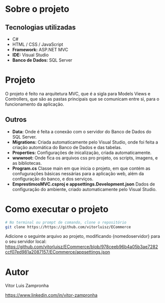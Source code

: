# Sobre o projeto

## Tecnologias utilizadas
- C#
- HTML / CSS / JavaScript
- **Framework:** ASP.NET MVC
- **IDE:** Visual Studio
- **Banco de Dados:** SQL Server

# Projeto
O projeto é feito na arquitetura MVC, que é a sigla para Models Views e Controllers, que são as pastas principais que se comunicam entre si, para o funcionamento da aplicação.

## Outros
- **Data:** Onde é feita a conexão com o servidor do Banco de Dados do SQL Server.
- **Migrations:** Criada automaticamente pelo Visual Studio, onde foi feita a criação automática do Banco de Dados e das tabelas.
- **Properties:** Configurações de inicalização, criada automaticamente.
- **wwwroot:** Onde fica os arquivos css pro projeto, os scripts, imagens, e as bibliotecas.
- **Program.cs** Classe main em que inicia o projeto, em que contém as confugurações básicas nessárias para a aplicação web, além da configuração do banco, e dos serviços.
- **EmprestimosMVC.csproj e appsettings.Development.json** Dados de configuração do ambiente, criado automaticamente pelo Visual Studio.

# Como executar o projeto
```bash
# No terminal ou prompt de comando, clone o repositório
git clone https://https://github.com/vitorluisz/ECommerce
```
Adicione o seguinte arquivo ao projeto, modificando {nomedoservidor} para o seu servidor local:
https://github.com/vitorluisz/ECommerce/blob/978ceeb96b4a05b3ae7282ccf07ed981a2087157/ECommerce/appsettings.json

# Autor

Vitor Luis Zampronha

https://www.linkedin.com/in/vitor-zampronha
